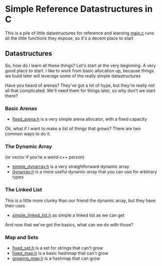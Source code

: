 # Simple Reference Datastructures in C

This is a pile of little datastructures for reference and learning
[main.c](main.c) runs all the little functions they expose, so it's a decent place to start

## Datastructures

So, how do I learn all these things?
Let's start at the very beginning. A very good place to start.
I like to work from basic allocation up, because things we build later will leverage
some of the really simple datastructures

Have you heard of arenas? They've got a lot of hype, but they're really not all that complicated.
We'll need them for things later, so why don't we start there?

### Basic Arenas
- [fixed_arena.h](allocators/fixed_arena.h) is a very simple arena allocator, with a fixed capacity

Ok, what if I want to make a list of things that grows?
There are two common ways to do it.
### The Dynamic Array
(or vector if you're a weird c++ person)

- [simple_dynarray.h](lists/simple_dynarray.h) is a very straightforward dynamic array
- [dynarray.h](lists/dynarray.h) is a more useful dynamic array that you can use for arbitrary types

### The Linked List
This is a little more clunky than our friend the dynamic array, but they have their uses

- [simple_linked_list.h](lists/simple_linked_list.h) as simple a linked list as we can get

And now that we've got the basics, what can we do with those?
### Map and Sets
- [fixed_set.h](maps/fixed_set.h) is a set for strings that can't grow
- [fixed_map.h](maps/fixed_map.h) is a basic hashmap that can't grow
- [growing_map.h](maps/growing_map.h) is a hashmap that can grow
